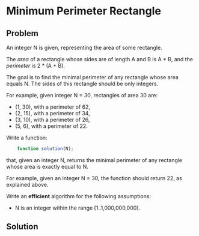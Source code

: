 # Minimum Perimeter Rectangle

## Problem

An integer N is given, representing the area of some rectangle.

The _area_ of a rectangle whose sides are of length A and B is A * B, and the _perimeter_ is 2 * (A + B).

The goal is to find the minimal perimeter of any rectangle whose area equals N. The sides of this rectangle should be only integers.

For example, given integer N = 30, rectangles of area 30 are:

- (1, 30), with a perimeter of 62,
- (2, 15), with a perimeter of 34,
- (3, 10), with a perimeter of 26,
- (5, 6), with a perimeter of 22.

Write a function:

```js
    function solution(N);
```

that, given an integer N, returns the minimal perimeter of any rectangle whose area is exactly equal to N.

For example, given an integer N = 30, the function should return 22, as explained above.

Write an **efficient** algorithm for the following assumptions:

- N is an integer within the range [1..1,000,000,000].

## Solution